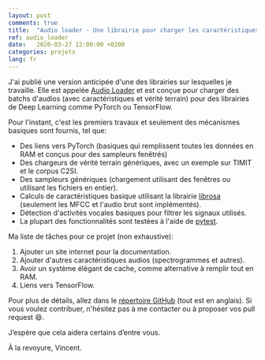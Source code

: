 ```yaml
---
layout: post
comments: true
title:  "Audio loader - Une librairie pour charger les caractéristiques audios et vérité terrain pour les librairies de Deep Learning"
ref: audio_loader
date:   2020-03-27 12:00:00 +0200
categories: projets
lang: fr
---
```


J'ai publié une version anticipée d'une des librairies sur lesquelles je travaille.
Elle est appelée [Audio Loader](https://github.com/vroger11/audio_loader) et est conçue pour charger des batchs d'audios (avec caractéristiques et vérité terrain) pour des librairies de Deep Learning comme PyTorch ou TensorFlow.

Pour l'instant, c'est les premiers travaux et seulement des mécanismes basiques sont fournis, tel que:
* Des liens vers PyTorch (basiques qui remplissent toutes les données en RAM et conçus pour des sampleurs fenêtrés)
* Des chargeurs de vérité terrain génériques, avec un exemple sur TIMIT et le corpus C2SI.
* Des sampleurs génériques (chargement utilisant des fenêtres ou utilisant les fichiers en entier).
* Calculs de caractéristiques basique utilisant la librairie [librosa](https://librosa.github.io/librosa/) (seulement les MFCC et l'audio brut sont implémentés).
* Détection d'activités vocales basiques pour filtrer les signaux utilisés.
* La plupart des fonctionnalités sont testées à l'aide de [pytest](https://docs.pytest.org).

Ma liste de tâches pour ce projet (non exhaustive):
1. Ajouter un site internet pour la documentation.
2. Ajouter d'autres caractéristiques audios (spectrogrammes et autres).
3. Avoir un système élégant de cache, comme alternative à remplir tout en RAM.
4. Liens vers TensorFlow.

Pour plus de détails, allez dans le [répertoire GitHub](https://github.com/vroger11/audio_loader) (tout est en anglais).
Si vous voulez contribuer, n'hésitez pas à me contacter ou à proposer vos pull request :smile:.

J’espère que cela aidera certains d’entre vous.

À la revoyure, Vincent.
